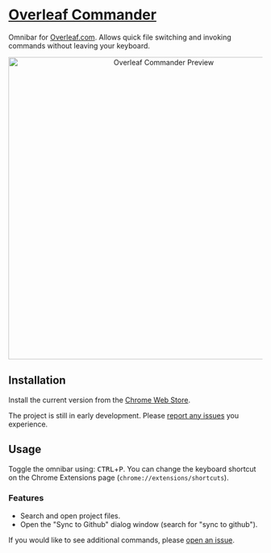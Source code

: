 # [Overleaf Commander](https://chrome.google.com/webstore/detail/overleaf-commander/bmlefjcamijlejhefedobjohbiekkemb)

Omnibar for [Overleaf.com](https://www.overleaf.com). Allows quick file switching and invoking commands without leaving your keyboard.

<p align="center">
  <img src="https://user-images.githubusercontent.com/7422050/65080852-84f3a480-d9a2-11e9-9b5f-f5d8055088ff.png" width="600" alt="Overleaf Commander Preview"/>
</p>

## Installation

Install the current version from the [Chrome Web Store](https://chrome.google.com/webstore/detail/overleaf-commander/bmlefjcamijlejhefedobjohbiekkemb).

The project is still in early development. Please [report any issues](https://github.com/fawind/overleaf-commander/issues/new) you experience.

## Usage
Toggle the omnibar using: <kbd>CTRL</kbd>+<kbd>P</kbd>. You can change the keyboard shortcut on the Chrome Extensions page (`chrome://extensions/shortcuts`).

### Features
* Search and open project files.
* Open the "Sync to Github" dialog window (search for "sync to github").

If you would like to see additional commands, please [open an issue](https://github.com/fawind/overleaf-commander/issues/new).
